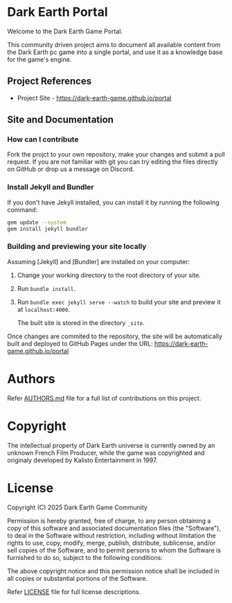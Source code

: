 # Dark Earth Portal
Welcome to the Dark Earth Game Portal.

This community driven project aims to document all available content from the Dark Earth pc game into a single portal, and use it as a knowledge base for the game's engine.

## Project References

* Project Site - https://dark-earth-game.github.io/portal

## Site and Documentation

### How can I contribute

Fork the projct to your own repository, make your changes and submit a pull request. If you are not familiar with git you can try editing the files directly on GitHub or drop us a message on Discord.

### Install Jekyll and Bundler

If you don't have Jekyll installed, you can install it by running the following command:

```bash
gem update --system
gem install jekyll bundler
```

### Building and previewing your site locally

Assuming [Jekyll] and [Bundler] are installed on your computer:

1.  Change your working directory to the root directory of your site.

2.  Run `bundle install`.

3.  Run `bundle exec jekyll serve --watch` to build your site and preview it at `localhost:4000`.

    The built site is stored in the directory `_site`.

Once changes are commited to the repository, the site will be automatically built and deployed to GitHub Pages under the URL: https://dark-earth-game.github.io/portal


# Authors

Refer [AUTHORS.md](AUTHORS.md) file for a full list of contributions on this project.

# Copyright

The intellectual property of Dark Earth universe is currently owned by an unknown French Film Producer, while the game was copyrighted and originaly developed by Kalisto Entertainment in 1997.

# License

Copyright (C) 2025 Dark Earth Game Community

Permission is hereby granted, free of charge, to any person obtaining a copy
of this software and associated documentation files (the "Software"), to deal
in the Software without restriction, including without limitation the rights
to use, copy, modify, merge, publish, distribute, sublicense, and/or sell
copies of the Software, and to permit persons to whom the Software is
furnished to do so, subject to the following conditions:

The above copyright notice and this permission notice shall be included in all
copies or substantial portions of the Software.

Refer [LICENSE](LICENSE) file for full license descriptions.
